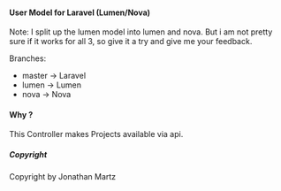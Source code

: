 #### User Model for Laravel (Lumen/Nova)
Note: I split up the lumen model into lumen and nova.
But i am not pretty sure if it works for all 3, so give it a try and give me your feedback.

Branches:
* master -> Laravel
* lumen -> Lumen
* nova -> Nova

#### Why ?
This Controller makes Projects available via api.

##### Copyright
Copyright by Jonathan Martz
